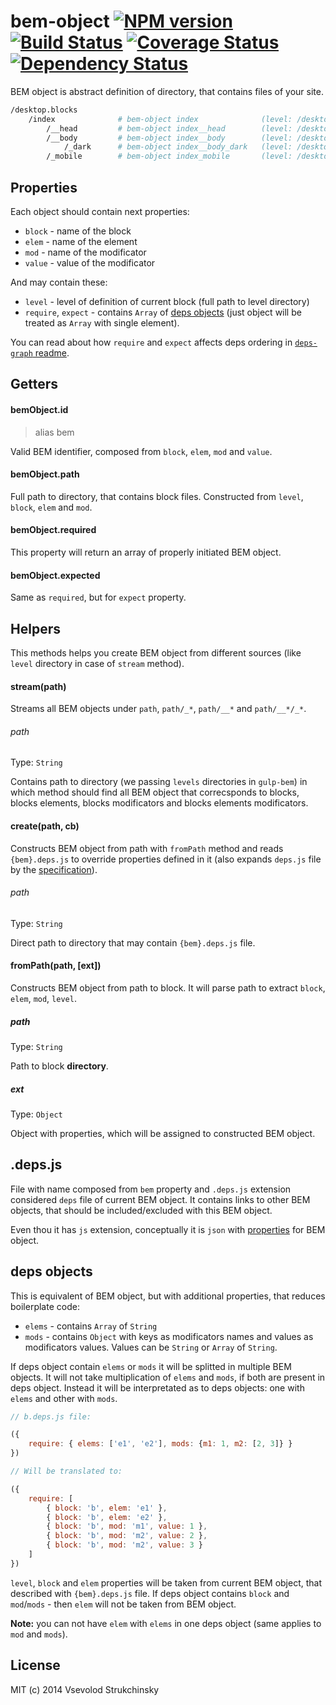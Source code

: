 # bem-object [![NPM version][npm-image]][npm-url] [![Build Status][travis-image]][travis-url] [![Coverage Status][coveralls-image]][coveralls-url] [![Dependency Status][depstat-image]][depstat-url]

BEM object is abstract definition of directory, that contains files of your site.

```bash
/desktop.blocks
    /index              # bem-object index              (level: /desktop.blocks)
        /__head         # bem-object index__head        (level: /desktop.blocks)
        /__body         # bem-object index__body        (level: /desktop.blocks)
            /_dark      # bem-object index__body_dark   (level: /desktop.blocks)
        /_mobile        # bem-object index_mobile       (level: /desktop.blocks)
```

## Properties

Each object should contain next properties:

 * `block` - name of the block
 * `elem` - name of the element
 * `mod` - name of the modificator
 * `value` - value of the modificator

And may contain these:

* `level` - level of definition of current block (full path to level directory)
* `require`, `expect` - contains `Array` of [deps objects]() (just object will be treated as `Array` with single element).

You can read about how `require` and `expect` affects deps ordering in [`deps-graph` readme](https://github.com/floatdrop/deps-graph#deps-graph----).

## Getters

#### bemObject.id
> alias bem

Valid BEM identifier, composed from `block`, `elem`, `mod` and `value`.

#### bemObject.path

Full path to directory, that contains block files. Constructed from `level`, `block`, `elem` and `mod`.

#### bemObject.required

This property will return an array of properly initiated BEM object.

#### bemObject.expected

Same as `required`, but for `expect` property.

## Helpers

This methods helps you create BEM object from different sources (like `level` directory in case of `stream` method).

#### stream(path)

Streams all BEM objects under `path`, `path/_*`, `path/__*` and `path/__*/_*`.

###### path
Type: `String`  

Contains path to directory (we passing `levels` directories in `gulp-bem`) in which method should find all BEM object that correcsponds to blocks, blocks elements, blocks modificators and blocks elements modificators.

#### create(path, cb)

Constructs BEM object from path with `fromPath` method and reads `{bem}.deps.js` to override properties defined in it (also expands `deps.js` file by the [specification](https://github.com/floatdrop/bem-object#.deps.js)).

###### path
Type: `String`

Direct path to directory that may contain `{bem}.deps.js` file.

#### fromPath(path, [ext])

Constructs BEM object from path to block. It will parse path to extract `block`, `elem`, `mod`, `level`.

##### path
Type: `String`

Path to block __directory__.

##### ext
Type: `Object`

Object with properties, which will be assigned to constructed BEM object.

## .deps.js

File with name composed from `bem` property and `.deps.js` extension considered `deps` file of current BEM object. It contains links to other BEM objects, that should be included/excluded with this BEM object.

Even thou it has `js` extension, conceptually it is `json` with [properties](https://github.com/floatdrop/bem-object#properties) for BEM object.

## deps objects

This is equivalent of BEM object, but with additional properties, that reduces boilerplate code:

 * `elems` - contains `Array` of `String`
 * `mods` - contains `Object` with keys as modificators names and values as modificators values. Values can be `String` or `Array` of `String`.

If deps object contain `elems` or `mods` it will be splitted in multiple BEM objects. It will not take multiplication of `elems` and `mods`, if both are present in deps object. Instead it will be interpretated as to deps objects: one with `elems` and other with `mods`.

```js
// b.deps.js file:

({
    require: { elems: ['e1', 'e2'], mods: {m1: 1, m2: [2, 3]} }
})

// Will be translated to:

({
    require: [
        { block: 'b', elem: 'e1' },
        { block: 'b', elem: 'e2' },
        { block: 'b', mod: 'm1', value: 1 },
        { block: 'b', mod: 'm2', value: 2 },
        { block: 'b', mod: 'm2', value: 3 }
    ]
})
```

`level`, `block` and `elem` properties will be taken from current BEM object, that described with `{bem}.deps.js` file. If deps object contains `block` and `mod`/`mods` - then `elem` will not be taken from BEM object.

__Note:__ you can not have `elem` with `elems` in one deps object (same applies to `mod` and `mods`).

## License

MIT (c) 2014 Vsevolod Strukchinsky

[npm-url]: https://npmjs.org/package/bem-object
[npm-image]: https://badge.fury.io/js/bem-object.png

[travis-url]: http://travis-ci.org/floatdrop/bem-object
[travis-image]: https://travis-ci.org/floatdrop/bem-object.png?branch=master

[depstat-url]: https://david-dm.org/floatdrop/bem-object
[depstat-image]: https://david-dm.org/floatdrop/bem-object.png?theme=shields.io

[coveralls-url]: https://coveralls.io/r/floatdrop/bem-object
[coveralls-image]: https://coveralls.io/repos/floatdrop/bem-object/badge.png

